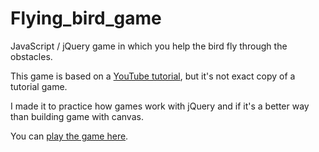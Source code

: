 # Flying_bird_game
JavaScript / jQuery game in which you help the bird fly through the obstacles.

This game is based on a [YouTube tutorial](https://www.youtube.com/watch?v=Wrzr-QBVNNM), but it's not exact copy of a tutorial game.

I made it to practice how games work with jQuery and if it's a better way than building game with canvas.

You can [play the game here](#).



 
